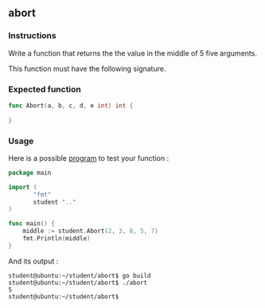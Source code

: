 ## abort
### Instructions

Write a function that returns the the value in the middle of 5 five arguments.

This function must have the following signature.

### Expected function

```go
func Abort(a, b, c, d, e int) int {
	
}

```

### Usage

Here is a possible [program](TODO-LINK) to test your function :

```go
package main

import (
       "fmt"
       student ".."
)

func main() {
	middle := student.Abort(2, 3, 8, 5, 7)
	fmt.Println(middle)
}
```

And its output :

```console
student@ubuntu:~/student/abort$ go build
student@ubuntu:~/student/abort$ ./abort
5
student@ubuntu:~/student/abort$ 
```
